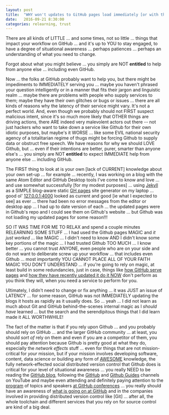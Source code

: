 ```yaml
---
layout: post
title:  "WHY won't updates to GitHub pages load immediately [or with the same latency]?"
date:   2016-09-21 8:30:00
categories: relearning, trust
---
```

There are all kinds of LITTLE ... and some times, not so little ... things that impact your workflow on GitHub ... and it's up to YOU to stay engaged, to have a degree of situational awareness ... perhaps patiences ... perhaps an understanding of what you need to change.

Forgot about what you might believe ... you simply are NOT **entitled** to help from anyone else ... including even GitHub.

Now ... the folks at GitHub probably want to help you, but there might be impediments to IMMEDIATELY serving you ... maybe you haven't phrased your question intelligently or in a manner that fits their jargon and linguistic realm ... maybe there are problems with people who supply services to them; maybe they have their own glitches or bugs or issues ... there are all kinds of reasons why the latency of their service might vary.  It's not a perfect world.  And, even though we probably should not FIRST suspect malicious intent, since it's so much more likely that OTHER things are driving actions, there ARE indeed very malevolent actors out there -- not just hackers who want to take down a service like Github for their own idiotic purposes, but maybe's it WORSE ... like some EVIL national security agency of a totalitarian regime of thugs might be forcing Github to supply data or obstruct free speech.  We have reasons for why we should LOVE Github, but ... even if their intentions are better, purer, smarter than anyone else's ... you simply are NOT **entitled** to expect IMMEDIATE help from anyone else ... including GitHub.

The FIRST thing to look at is your own [lack of CURRENT] knowledge about your own set-up ... for example ... recently, I was working on a blog with the same Atom Editor and GitHub Desktop tools I've come to know and love ... and use somewhat successfully [for my modest purposes] ... using [Jekyll](https://jekyllrb.com/) as a SIMPLE blog-aware static [GH pages](https://jekyllrb.com/docs/github-pages/) site generator on my laptop ... good ol' [127.0.0.1:4000](http://127.0.0.1:4000) looked as current and good [ie what I expected to see] as ever ... there had been no error messages from the editor or desktop app ... I had up to date version of each ... the updated pages were in Github's repo and I could see them on Github's website ... but Github was not loading my updated pages for some reason!!!  

SO IT WAS TIME FOR ME TO RELAX and spend a couple minutes RELEARNING SOME STUFF ... I had used the Github pages MAGIC and *it just worked* ... like MAGIC ... I didn't need to know AND I didn't know some key portions of the magic ... I had trusted Github TOO MUCH ... I know better ... you cannot trust ANYONE, even people who are on your side and do not want to deliberate screw up your workflow ... that includes even Github ... most importantly YOU CANNOT PLACE ALL OF YOUR FAITH MAGIC YOU DON'T UNDERSTAND ... if you're going to rely on magic, at least build in some redundancies, just in case, things like [how GitHub serve pages](https://help.github.com/articles/configuring-a-publishing-source-for-github-pages/) and [how they have recently updated it do it NOW](https://github.com/blog/2228-simpler-github-pages-publishing) don't perform as you think they will, when you need a service to perform for you.

Ultimately, I didn't need to change or fix anything ... it was JUST an issue of LATENCY ... for some reason, GitHub was not IMMEDIATELY updating the blogs it hosts as rapidly as it usually does. So ... yeah ... I did not learn as much about Git and GitHub behind-the-scenes internal magic as I *should have* learned ... but the search and the serendipitous things that I did learn made it ALL WORTHWHILE!

The fact of the matter is that if you rely upon Github ... and you probably should rely on GitHub ... and the larger GitHub community ... at least, you should *sort of* rely on them and even if you are a competitor of them, you should pay attention because Github is pretty good at what they do, especially the *network effects* stuff ... even for things that are not mission-critical for *your* mission, but if your mission involves developing software, content, data science or building any form of [AWESOME](https://github.com/sindresorhus/awesome) knowledge, the fully network-effected social distributed version control that Github does is critical for your level of situational awareness ... you really NEED to be reading the [GitHub blog](https://github.com/blog), following the [GitHub](https://www.youtube.com/user/github) and [Github Guides](https://www.youtube.com/user/GitHubGuides) channels on YouTube and maybe even attending and definitely paying attention to the [program](http://githubuniverse.com/program/) of topics and speakers [at GitHub conferences](http://githubuniverse.com/) ... you really should have an awareness of [what is going on at GitHub](https://octoverse.github.com/) and in the companies involved in providing distributed version control like [Git] ... after all, the whole toolchain and different services that you rely on for source control are kind of a big deal.
